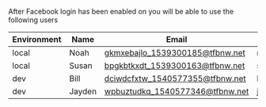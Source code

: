After Facebook login has been enabled on you will be able to use the following users

|Environment |Name | Email | Password  |
|----|----|----|----|
|local|Noah|gkmxebajlo_1539300185@tfbnw.net|noah123|
|local|Susan|bpgkbtkxdt_1539300163@tfbnw.net|susan123|
|dev|Bill|dciwdcfxtw_1540577355@tfbnw.net|bill123|
|dev|Jayden|wpbuztudkq_1540577346@tfbnw.net|jayden123|